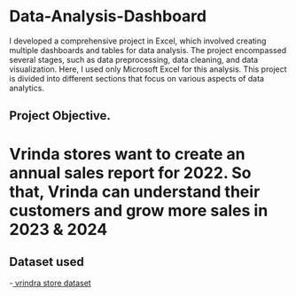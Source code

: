 # Data-Analysis-Dashboard
I developed a comprehensive project in Excel, which involved creating multiple dashboards and tables for data analysis. The project encompassed several stages, such as data preprocessing, data cleaning, and data visualization.
Here, I used only Microsoft Excel for this analysis.
This project is divided into different sections that focus on various aspects of data analytics.

## Project Objective.
# Vrinda stores want to create an annual sales report for 2022. So that, Vrinda can understand their customers and grow more sales in 2023 & 2024

## Dataset used
-<a href="https://github.com/sinha027/Data-Analysis-Dashboard/blob/main/Vrinda%20Store%20Raw%20Data.xlsx"> vrindra store dataset </a>


